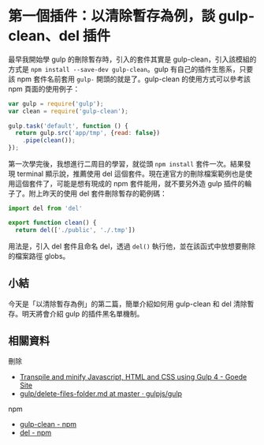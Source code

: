 # 第一個插件：以清除暫存為例，談 gulp-clean、del 插件

最早我開始學 gulp 的刪除暫存時，引入的套件其實是 gulp-clean，引入該模組的方式是 `npm install --save-dev gulp-clean`。gulp 有自己的插件生態系，只要該 npm 套件名前套用 `gulp-` 開頭的就是了。gulp-clean 的使用方式可以參考該 npm 頁面的使用例子：

```js
var gulp = require('gulp');
var clean = require('gulp-clean');
 
gulp.task('default', function () {
  return gulp.src('app/tmp', {read: false})
    .pipe(clean());
});
```

第一次學完後，我想進行二周目的學習，就從頭 `npm install` 套件一次。結果發現 terminal 顯示說，推薦使用 del 這個套件。現在連官方的刪除檔案範例也是使用這個套件了，可能是想有現成的 npm 套件能用，就不要另外造 gulp 插件的輪子了。附上昨天的使用 del 套件刪除暫存的範例碼：


```js
import del from 'del'

export function clean() {
  return del(['./public', './.tmp'])
```

用法是，引入 del 套件且命名 del，透過 `del()` 執行他，並在該函式中放想要刪除的檔案路徑 globs。

## 小結

今天是「以清除暫存為例」的第二篇，簡單介紹如何用 gulp-clean 和 del 清除暫存。明天將會介紹 gulp 的插件黑名單機制。 


## 相關資料
刪除
* [Transpile and minify Javascript, HTML and CSS using Gulp 4 - Goede Site](https://goede.site/transpile-and-minify-javascript-html-and-css-using-gulp-4)
* [gulp/delete-files-folder.md at master · gulpjs/gulp](https://github.com/gulpjs/gulp/blob/master/docs/recipes/delete-files-folder.md)

npm
* [gulp-clean - npm](https://www.npmjs.com/package/gulp-clean)
* [del - npm](https://www.npmjs.com/package/del)